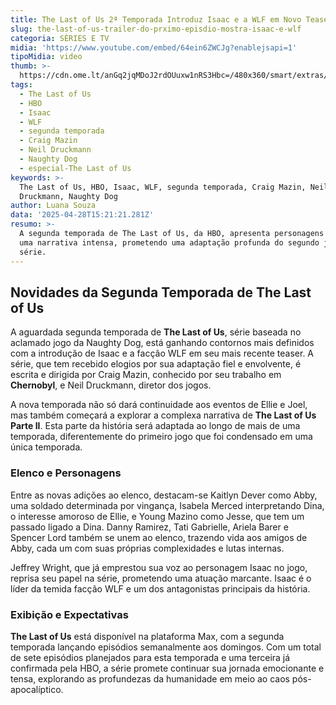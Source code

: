 ```yaml
---
title: The Last of Us 2ª Temporada Introduz Isaac e a WLF em Novo Teaser
slug: the-last-of-us-trailer-do-prximo-episdio-mostra-isaac-e-wlf
categoria: SÉRIES E TV
midia: 'https://www.youtube.com/embed/64ein6ZWCJg?enablejsapi=1'
tipoMidia: video
thumb: >-
  https://cdn.ome.lt/anGq2jqMDoJ2rdOUuxw1nRS3Hbc=/480x360/smart/extras/conteudos/omelete_THUMB_-_2025-04-28T114353.089.png
tags:
  - The Last of Us
  - HBO
  - Isaac
  - WLF
  - segunda temporada
  - Craig Mazin
  - Neil Druckmann
  - Naughty Dog
  - especial-The Last of Us
keywords: >-
  The Last of Us, HBO, Isaac, WLF, segunda temporada, Craig Mazin, Neil
  Druckmann, Naughty Dog
author: Luana Souza
data: '2025-04-28T15:21:21.281Z'
resumo: >-
  A segunda temporada de The Last of Us, da HBO, apresenta personagens chave e
  uma narrativa intensa, prometendo uma adaptação profunda do segundo jogo da
  série.
---
```


## Novidades da Segunda Temporada de The Last of Us

A aguardada segunda temporada de **The Last of Us**, série baseada no aclamado jogo da Naughty Dog, está ganhando contornos mais definidos com a introdução de Isaac e a facção WLF em seu mais recente teaser. A série, que tem recebido elogios por sua adaptação fiel e envolvente, é escrita e dirigida por Craig Mazin, conhecido por seu trabalho em **Chernobyl**, e Neil Druckmann, diretor dos jogos.

A nova temporada não só dará continuidade aos eventos de Ellie e Joel, mas também começará a explorar a complexa narrativa de **The Last of Us Parte II**. Esta parte da história será adaptada ao longo de mais de uma temporada, diferentemente do primeiro jogo que foi condensado em uma única temporada.

### Elenco e Personagens

Entre as novas adições ao elenco, destacam-se Kaitlyn Dever como Abby, uma soldado determinada por vingança, Isabela Merced interpretando Dina, o interesse amoroso de Ellie, e Young Mazino como Jesse, que tem um passado ligado a Dina. Danny Ramirez, Tati Gabrielle, Ariela Barer e Spencer Lord também se unem ao elenco, trazendo vida aos amigos de Abby, cada um com suas próprias complexidades e lutas internas.

Jeffrey Wright, que já emprestou sua voz ao personagem Isaac no jogo, reprisa seu papel na série, prometendo uma atuação marcante. Isaac é o líder da temida facção WLF e um dos antagonistas principais da história.

### Exibição e Expectativas

**The Last of Us** está disponível na plataforma Max, com a segunda temporada lançando episódios semanalmente aos domingos. Com um total de sete episódios planejados para esta temporada e uma terceira já confirmada pela HBO, a série promete continuar sua jornada emocionante e tensa, explorando as profundezas da humanidade em meio ao caos pós-apocalíptico.
